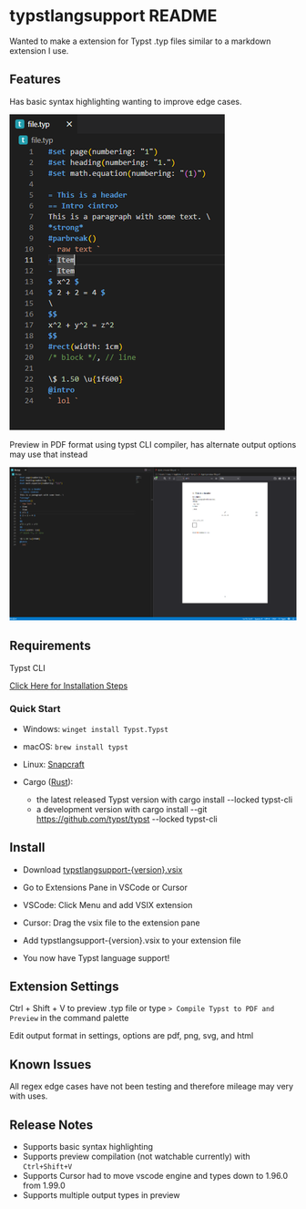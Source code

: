 # typstlangsupport README

Wanted to make a extension for Typst .typ files similar to a markdown extension I use.

## Features

Has basic syntax highlighting wanting to improve edge cases.

![Syntax Highlighting](./imgs/highlight.png)

Preview in PDF format using typst CLI compiler, has alternate output options may use that instead

![Preview](./imgs/preview.png)

## Requirements

Typst CLI

[Click Here for Installation Steps](https://github.com/typst/typst#installation)

### Quick Start

+ Windows: ```winget install Typst.Typst```

+ macOS: ```brew install typst```

+ Linux: [Snapcraft](https://snapcraft.io/typst)

+ Cargo ([Rust](https://rustup.rs/)): 
    - the latest released Typst version with cargo install --locked typst-cli
    - a development version with cargo install --git https://github.com/typst/typst --locked typst-cli


## Install

- Download [typstlangsupport-{version}.vsix](https://github.com/TeejMcSteez/TypstVSCodeExt/blob/master/typstlangsupport-0.0.3.vsix)

- Go to Extensions Pane in VSCode or Cursor

- VSCode: Click Menu and add VSIX extension

- Cursor: Drag the vsix file to the extension pane

- Add typstlangsupport-{version}.vsix to your extension file

- You now have Typst language support!

## Extension Settings

Ctrl + Shift + V to preview .typ file
or
type `> Compile Typst to PDF and Preview` in the command palette

Edit output format in settings, options are pdf, png, svg, and html

## Known Issues

All regex edge cases have not been testing and therefore mileage may very with uses.

## Release Notes

+ Supports basic syntax highlighting
+ Supports preview compilation (not watchable currently) with `Ctrl+Shift+V`
+ Supports Cursor had to move vscode engine and types down to 1.96.0 from 1.99.0
+ Supports multiple output types in preview 
